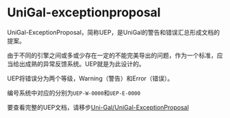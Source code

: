 ﻿# UniGal-exceptionproposal

UniGal-ExceptionProposal，简称UEP，是UniGal的警告和错误汇总形成文档的提案。

由于不同的引擎之间或多或少存在一定的不能完美导出的问题，作为一个标准，应当给出成熟的异常反馈系统。UEP就是为此设计的。

UEP将错误分为两个等级，Warning（警告）和Error（错误）。

编号系统中对应的分别为```UEP-W-0000```和```UEP-E-0000```

要查看完整的UEP文档，请移步[Uni-Gal/UniGal-ExceptionProposal](https://github.com/Uni-Gal/UniGal-ExceptionProposal)
